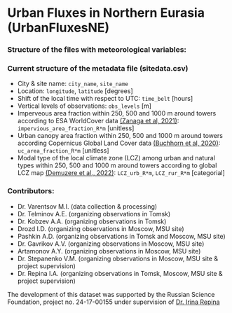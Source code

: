 # Urban Fluxes in Northern Eurasia (UrbanFluxesNE)


### Structure of the files with meteorological variables:

### Current structure of the metadata file (sitedata.csv)
- City & site name: `city_name`, `site_name`
- Location: `longitude`,	`latitude` [degrees]
- Shift of the local time with respect to UTC: `time_belt` [hours]
- Vertical levels of observations: `obs_levels` [m]
- Imperveous area fraction within 250, 500 and 1000 m around towers according to ESA WorldCover data [(Zanaga et al, 2021)](10.5281/zenodo.7254220): `impervious_area_fraction_R*m` [unitless]
- Urban canopy area fraction within 250, 500 and 1000 m around towers according Copernicus Global Land Cover data [(Buchhorn et al, 2020)](https://doi.org/10.3390/rs12061044): `uc_area_fraction_R*m` [unitless]
- Modal type of the local climate zone (LCZ) among urban and natural types within 250, 500 and 1000 m around towers according to global LCZ map [(Demuzere et al., 2022)](https://doi.org/10.5194/essd-14-3835-2022): `LCZ_urb_R*m`, `LCZ_rur_R*m` [categorial]

### Contributors:
- Dr. Varentsov M.I. (data collection & processing)
- Dr. Telminov A.E. (organizing observations in Tomsk)
- Dr. Kobzev A.A. (organizing observations in Tomsk)
- Drozd I.D. (organizing observations in Moscow, MSU site)
- Pashkin A.D. (organizing observations in Tomsk and Moscow, MSU site)
- Dr. Gavrikov A.V. (organizing observations in Moscow, MSU site)
- Artamonov A.Y. (organizing observations in Moscow, MSU site)
- Dr. Stepanenko V.M. (organizing observations in Moscow, MSU site & project supervision)
- Dr. Repina I.A. (organizing observations in Tomsk, Moscow, MSU site & project supervision)

The development of this dataset was supported by the Russian Science Foundation, project no. 24-17-00155 under supervision of [Dr. Irina Repina](https://www.researchgate.net/profile/Irina-Repina)
